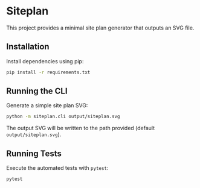 # Siteplan

This project provides a minimal site plan generator that outputs an SVG file.

## Installation

Install dependencies using pip:

```bash
pip install -r requirements.txt
```

## Running the CLI

Generate a simple site plan SVG:

```bash
python -m siteplan.cli output/siteplan.svg
```

The output SVG will be written to the path provided (default `output/siteplan.svg`).

## Running Tests

Execute the automated tests with `pytest`:

```bash
pytest
```
